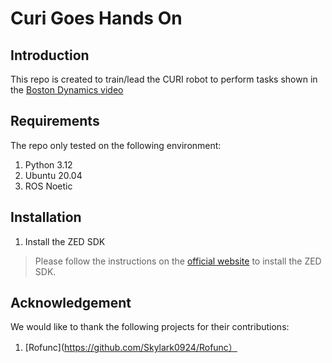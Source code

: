 # Curi Goes Hands On

## Introduction

This repo is created to train/lead the CURI robot to perform tasks shown in
the [Boston Dynamics video](https://www.youtube.com/watch?v=F_7IPm7f1vI)      


## Requirements
The repo only tested on the following environment:
1. Python 3.12
2. Ubuntu 20.04
3. ROS Noetic

## Installation
1. Install the ZED SDK
> Please follow the instructions on the [official website](https://www.stereolabs.com/docs/installation/linux) to install the ZED SDK.


## Acknowledgement
We would like to thank the following projects for their contributions:
1. [Rofunc](https://github.com/Skylark0924/Rofunc）
